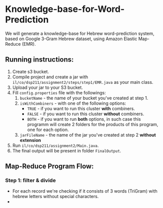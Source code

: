 # Knowledge-base-for-Word-Prediction
We will generate a knowledge-base for Hebrew word-prediction system, based on Google 3-Gram Hebrew dataset, using Amazon Elastic Map-Reduce (EMR).

## Running instructions:
1. Create s3 bucket.
2. Compile project and create a jar with `il/co/dsp211/assignment2/steps/step1/EMR.java` as your main class.
3. Upload your jar to your S3 bucket.
4. Fill `config.properties` file with the followings:
    1. `bucketName` - the name of your bucket you've created at step 1.
    2. `isWithCombiners` - with one of the following options:
        - `TRUE` - if you want to run this cluster **with** combiners.
        - `FALSE` - if you want to run this cluster **without** combiners.
        - `BOTH` - if you want to run **both** options, in such case this programm will create 2 folders for the products of this program, one for each option.
    3. `jarFileName` - the name of the jar you've created at step 2 **without extension**
5. Run `il/co/dsp211/assignment2/Main.java`.
6. The final output will be present in folder `FinalOutput`.

## Map-Reduce Program Flow:
### Step 1: filter & divide 
- For each record we're checking if it consists of 3 words (TriGram) with hebrew letters without special characters.
- 
